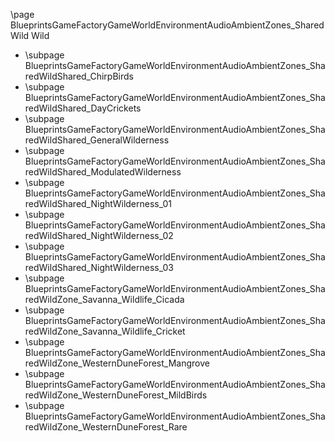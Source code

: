 \page BlueprintsGameFactoryGameWorldEnvironmentAudioAmbientZones_SharedWild Wild
- \subpage BlueprintsGameFactoryGameWorldEnvironmentAudioAmbientZones_SharedWildShared_ChirpBirds
- \subpage BlueprintsGameFactoryGameWorldEnvironmentAudioAmbientZones_SharedWildShared_DayCrickets
- \subpage BlueprintsGameFactoryGameWorldEnvironmentAudioAmbientZones_SharedWildShared_GeneralWilderness
- \subpage BlueprintsGameFactoryGameWorldEnvironmentAudioAmbientZones_SharedWildShared_ModulatedWilderness
- \subpage BlueprintsGameFactoryGameWorldEnvironmentAudioAmbientZones_SharedWildShared_NightWilderness_01
- \subpage BlueprintsGameFactoryGameWorldEnvironmentAudioAmbientZones_SharedWildShared_NightWilderness_02
- \subpage BlueprintsGameFactoryGameWorldEnvironmentAudioAmbientZones_SharedWildShared_NightWilderness_03
- \subpage BlueprintsGameFactoryGameWorldEnvironmentAudioAmbientZones_SharedWildZone_Savanna_Wildlife_Cicada
- \subpage BlueprintsGameFactoryGameWorldEnvironmentAudioAmbientZones_SharedWildZone_Savanna_Wildlife_Cricket
- \subpage BlueprintsGameFactoryGameWorldEnvironmentAudioAmbientZones_SharedWildZone_WesternDuneForest_Mangrove
- \subpage BlueprintsGameFactoryGameWorldEnvironmentAudioAmbientZones_SharedWildZone_WesternDuneForest_MildBirds
- \subpage BlueprintsGameFactoryGameWorldEnvironmentAudioAmbientZones_SharedWildZone_WesternDuneForest_Rare
